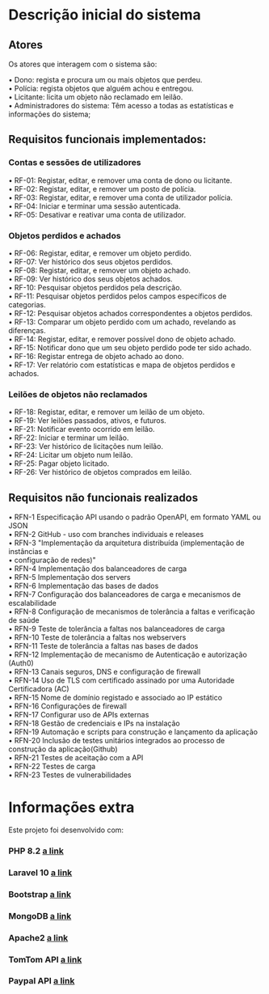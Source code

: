 # Descrição inicial do sistema

## Atores

Os atores que interagem com o sistema são:

• Dono: regista e procura um ou mais objetos que perdeu.  
• Polícia: regista objetos que alguém achou e entregou.  
• Licitante: licita um objeto não reclamado em leilão.  
• Administradores do sistema: Têm acesso a todas as estatísticas e informações do sistema;  

## Requisitos funcionais implementados:

### Contas e sessões de utilizadores

• RF-01: Registar, editar, e remover uma conta de dono ou licitante.  
• RF-02: Registar, editar, e remover um posto de polícia.  
• RF-03: Registar, editar, e remover uma conta de utilizador polícia.  
• RF-04: Iniciar e terminar uma sessão autenticada.  
• RF-05: Desativar e reativar uma conta de utilizador.  

### Objetos perdidos e achados

• RF-06: Registar, editar, e remover um objeto perdido.  
• RF-07: Ver histórico dos seus objetos perdidos.  
• RF-08: Registar, editar, e remover um objeto achado.  
• RF-09: Ver histórico dos seus objetos achados.  
• RF-10: Pesquisar objetos perdidos pela descrição.  
• RF-11: Pesquisar objetos perdidos pelos campos específicos de categorias.  
• RF-12: Pesquisar objetos achados correspondentes a objetos perdidos.  
• RF-13: Comparar um objeto perdido com um achado, revelando as diferenças.   
• RF-14: Registar, editar, e remover possível dono de objeto achado.  
• RF-15: Notificar dono que um seu objeto perdido pode ter sido achado.   
• RF-16: Registar entrega de objeto achado ao dono.  
• RF-17: Ver relatório com estatísticas e mapa de objetos perdidos e achados.    

### Leilões de objetos não reclamados

• RF-18: Registar, editar, e remover um leilão de um objeto.  
• RF-19: Ver leilões passados, ativos, e futuros.  
• RF-21: Notificar evento ocorrido em leilão.   
• RF-22: Iniciar e terminar um leilão.  
• RF-23: Ver histórico de licitações num leilão.  
• RF-24: Licitar um objeto num leilão.  
• RF-25: Pagar objeto licitado.  
• RF-26: Ver histórico de objetos comprados em leilão.  

## Requisitos não funcionais realizados

• RFN-1	Especificação API usando o padrão OpenAPI, em formato YAML ou JSON  			
• RFN-2	GitHub - uso com branches individuais e releases			  
• RFN-3	"Implementação da arquitetura distribuída (implementação de instâncias e  
• configuração de redes)"			  
• RFN-4	Implementação dos balanceadores de carga			  
• RFN-5	Implementação dos servers			  
• RFN-6	Implementação das bases de dados			  
• RFN-7	Configuração dos balanceadores de carga e mecanismos de escalabilidade			  
• RFN-8	Configuração de mecanismos de tolerância a faltas e verificação de saúde		  	
• RFN-9	Teste de tolerância a faltas nos balanceadores de carga		  	
• RFN-10	Teste de tolerância a faltas nos webservers			  
• RFN-11	Teste de tolerância a faltas nas bases de dados			  
• RFN-12	Implementação de mecanismo de Autenticação e autorização (Auth0)   
• RFN-13	Canais seguros, DNS e configuração de firewall			  
• RFN-14	Uso de TLS com certificado assinado por uma Autoridade Certificadora (AC)			  
• RFN-15	Nome de domínio registado e associado ao IP estático			  
• RFN-16	Configurações de firewall			  
• RFN-17	Configurar uso de APIs externas			  
• RFN-18	Gestão de credenciais e IPs na instalação			  
• RFN-19	Automação e scripts para construção e lançamento da aplicação			  
• RFN-20	Inclusão de testes unitários integrados ao processo de construção da aplicação(Github)		  	
• RFN-21	Testes de aceitação com a API			  
• RFN-22	Testes de carga			  
• RFN-23	Testes de vulnerabilidades			  

# Informações extra

Este projeto foi desenvolvido com:

### PHP 8.2   [a link](https://www.php.net/releases/8.2/en.php)
### Laravel 10  [a link](https://laravel.com/docs/10.x/releases)
### Bootstrap  [a link](https://getbootstrap.com)
### MongoDB  [a link](https://www.mongodb.com)
### Apache2  [a link](https://httpd.apache.org)
### TomTom API  [a link](https://developer.tomtom.com)
### Paypal API  [a link](https://developer.paypal.com/api/rest/)

